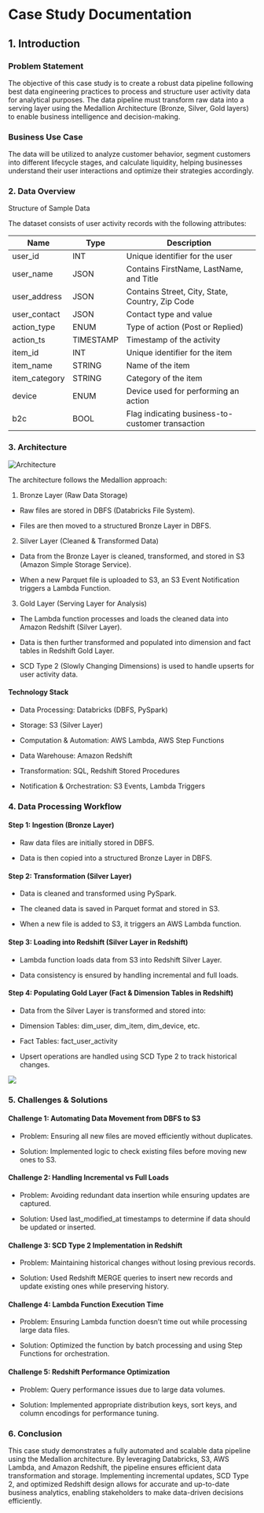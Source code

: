 # Case Study Documentation

## 1. Introduction

### Problem Statement

The objective of this case study is to create a robust data pipeline following best data engineering practices to process and structure user activity data for analytical purposes. The data pipeline must transform raw data into a serving layer using the Medallion Architecture (Bronze, Silver, Gold layers) to enable business intelligence and decision-making.

### Business Use Case

The data will be utilized to analyze customer behavior, segment customers into different lifecycle stages, and calculate liquidity, helping businesses understand their user interactions and optimize their strategies accordingly.

### 2. Data Overview

Structure of Sample Data

The dataset consists of user activity records with the following attributes:

| Name           | Type     | Description |
|---------------|---------|-------------|
| user_id       | INT     | Unique identifier for the user |
| user_name     | JSON    | Contains FirstName, LastName, and Title |
| user_address  | JSON    | Contains Street, City, State, Country, Zip Code |
| user_contact  | JSON    | Contact type and value |
| action_type   | ENUM    | Type of action (Post or Replied) |
| action_ts     | TIMESTAMP | Timestamp of the activity |
| item_id       | INT     | Unique identifier for the item |
| item_name     | STRING  | Name of the item |
| item_category | STRING  | Category of the item |
| device        | ENUM    | Device used for performing an action |
| b2c           | BOOL    | Flag indicating business-to-customer transaction |

### 3. Architecture

<img src="case-study-architecture.png" alt="Architecture">

The architecture follows the Medallion approach:

1. Bronze Layer (Raw Data Storage)

 - Raw files are stored in DBFS (Databricks File System).

 - Files are then moved to a structured Bronze Layer in DBFS.

2. Silver Layer (Cleaned & Transformed Data)

 - Data from the Bronze Layer is cleaned, transformed, and stored in S3 (Amazon Simple Storage Service).

 - When a new Parquet file is uploaded to S3, an S3 Event Notification triggers a Lambda Function.

3. Gold Layer (Serving Layer for Analysis)

 - The Lambda function processes and loads the cleaned data into Amazon Redshift (Silver Layer).

 - Data is then further transformed and populated into dimension and fact tables in Redshift Gold Layer.

 - SCD Type 2 (Slowly Changing Dimensions) is used to handle upserts for user activity data.

#### Technology Stack

 - Data Processing: Databricks (DBFS, PySpark)

 - Storage: S3 (Silver Layer)

 - Computation & Automation: AWS Lambda, AWS Step Functions

 - Data Warehouse: Amazon Redshift

 - Transformation: SQL, Redshift Stored Procedures

 - Notification & Orchestration: S3 Events, Lambda Triggers

 ### 4. Data Processing Workflow

#### Step 1: Ingestion (Bronze Layer)

- Raw data files are initially stored in DBFS.

- Data is then copied into a structured Bronze Layer in DBFS.

#### Step 2: Transformation (Silver Layer)

- Data is cleaned and transformed using PySpark.

- The cleaned data is saved in Parquet format and stored in S3.

- When a new file is added to S3, it triggers an AWS Lambda function.

#### Step 3: Loading into Redshift (Silver Layer in Redshift)

- Lambda function loads data from S3 into Redshift Silver Layer.

- Data consistency is ensured by handling incremental and full loads.

#### Step 4: Populating Gold Layer (Fact & Dimension Tables in Redshift)

- Data from the Silver Layer is transformed and stored into:    
- Dimension Tables: dim_user, dim_item, dim_device, etc.

- Fact Tables: fact_user_activity

- Upsert operations are handled using SCD Type 2 to track historical changes.

<img src="clm-logical-diagram.png">

### 5. Challenges & Solutions

#### Challenge 1: Automating Data Movement from DBFS to S3

- Problem: Ensuring all new files are moved efficiently without duplicates.

- Solution: Implemented logic to check existing files before moving new ones to S3.

#### Challenge 2: Handling Incremental vs Full Loads

- Problem: Avoiding redundant data insertion while ensuring updates are captured.

- Solution: Used last_modified_at timestamps to determine if data should be updated or inserted.

#### Challenge 3: SCD Type 2 Implementation in Redshift

- Problem: Maintaining historical changes without losing previous records.

- Solution: Used Redshift MERGE queries to insert new records and update existing ones while preserving history.

#### Challenge 4: Lambda Function Execution Time

- Problem: Ensuring Lambda function doesn’t time out while processing large data files.

- Solution: Optimized the function by batch processing and using Step Functions for orchestration.

#### Challenge 5: Redshift Performance Optimization

- Problem: Query performance issues due to large data volumes.

- Solution: Implemented appropriate distribution keys, sort keys, and column encodings for performance tuning.

### 6. Conclusion

This case study demonstrates a fully automated and scalable data pipeline using the Medallion architecture. By leveraging Databricks, S3, AWS Lambda, and Amazon Redshift, the pipeline ensures efficient data transformation and storage. Implementing incremental updates, SCD Type 2, and optimized Redshift design allows for accurate and up-to-date business analytics, enabling stakeholders to make data-driven decisions efficiently.
